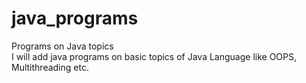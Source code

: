# java_programs
Programs on Java topics <br>
I will add java programs on basic topics of Java Language like OOPS, Multithreading etc.
